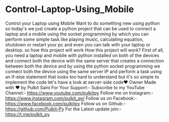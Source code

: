 # Control-Laptop-Using_Mobile
Control your Laptop using Mobile  Want to do something new using python so today's we just create a python project that can be used to connect a laptop and a mobile using the socket programming by which you can perform some simple task like playing music, calculating equation, shutdown or restart your pc and even you can talk with your laptop or desktop. so how this project will work How this project will work?  First of all, you need a laptop and mobile with python installed on both of the devices and connect both the device with the same server that creates a connection between both the device and by using the python socket programming we connect both the device using the same server IP and perform a task using an if-else statement that looks too hard to understand but it's so simple to implement the code let's have a look at server-side code❤️ Owner Made with ❤️ by Pulkit Saini For Your Support:- Subscribe to my YouTube Channel:- https://www.youtube.com/pulkitpy Follow me on Instagram:-https://www.instagram.com/pulkit_py/ Follow us on Facebook:-  https://www.facebook.com/pulkitpy Follow us on Github:-  https://github.com/Pulkit-Py For the Latest update join:-  https://t.me/pulkit_py

